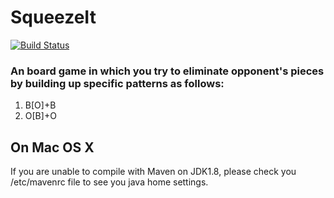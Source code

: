 # SqueezeIt

[![Build Status](https://travis-ci.org/zhangwei217245/SqueezeItBoard.svg?branch=master)](https://travis-ci.org/zhangwei217245/SqueezeItBoard)

### An board game in which you try to eliminate opponent's pieces by building up specific patterns as follows:

1. B[O]+B
2. O[B]+O


## On Mac OS X

If you are unable to compile with Maven on JDK1.8, please check you /etc/mavenrc file to see you java home settings.
